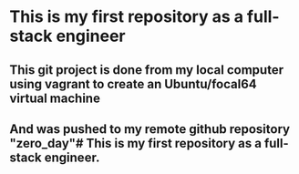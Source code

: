 # This is my first repository as a full-stack engineer
## This git project is done from my local computer using vagrant to create an Ubuntu/focal64 virtual machine
## And was pushed to my remote github repository "zero_day"# This is my first repository as a full-stack engineer.

